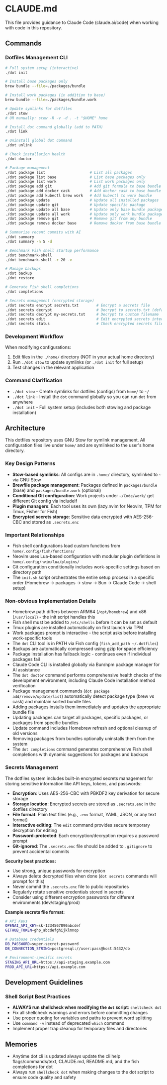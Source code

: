 # CLAUDE.md

This file provides guidance to Claude Code (claude.ai/code) when working with code in this repository.

## Commands

### Dotfiles Management CLI
```bash
# Full system setup (interactive)
./dot init

# Install base packages only
brew bundle --file=./packages/bundle

# Install work packages (in addition to base)
brew bundle --file=./packages/bundle.work

# Update symlinks for dotfiles
./dot stow
# OR manually: stow -R -v -d . -t "$HOME" home

# Install dot command globally (add to PATH)
./dot link

# Uninstall global dot command
./dot unlink

# Check installation health
./dot doctor

# Package management
./dot package list                    # List all packages
./dot package list base               # List base packages only  
./dot package list work               # List work packages only
./dot package add git                 # Add git formula to base bundle
./dot package add docker cask         # Add docker cask to base bundle
./dot package add kubectl brew work   # Add kubectl to work bundle
./dot package update                  # Update all installed packages
./dot package update git              # Update specific package
./dot package update all base         # Update only base bundle packages
./dot package update all work         # Update only work bundle packages
./dot package remove git              # Remove git from any bundle
./dot package remove docker base      # Remove docker from base bundle only

# Summarize recent commits with AI
./dot summary
./dot summary -n 5 -d

# Benchmark Fish shell startup performance
./dot benchmark-shell
./dot benchmark-shell -r 20 -v

# Manage backups
./dot backup
./dot restore

# Generate Fish shell completions
./dot completions

# Secrets management (encrypted storage)
./dot secrets encrypt secrets.txt        # Encrypt a secrets file
./dot secrets decrypt                    # Decrypt to secrets.txt (default)
./dot secrets decrypt my-secrets.txt     # Decrypt to custom filename
./dot secrets edit                       # Edit encrypted secrets interactively
./dot secrets status                     # Check encrypted secrets file status
```

### Development Workflow
When modifying configurations:
1. Edit files in the `./home/` directory (NOT in your actual home directory)
2. Run `./dot stow` to update symlinks (or `./dot init` for full setup)
3. Test changes in the relevant application

### Command Clarification
- `./dot stow` - Create symlinks for dotfiles (configs) from `home/` to `~/`
- `./dot link` - Install the `dot` command globally so you can run `dot` from anywhere
- `./dot init` - Full system setup (includes both stowing and package installation)

## Architecture

This dotfiles repository uses GNU Stow for symlink management. All configuration files live under `home/` and are symlinked to the user's home directory.

### Key Design Patterns
- **Stow-based symlinks**: All configs are in `.home/` directory, symlinked to `~` via GNU Stow
- **Brewfile package management**: Packages defined in `packages/bundle` (base) and `packages/bundle.work` (optional)
- **Conditional Git configuration**: Work projects under `~/Code/work/` get different Git config via includeIf
- **Plugin managers**: Each tool uses its own (lazy.nvim for Neovim, TPM for Tmux, Fisher for Fish)
- **Encrypted secrets storage**: Sensitive data encrypted with AES-256-CBC and stored as `.secrets.enc`

### Important Relationships
- Fish shell configurations load custom functions from `home/.config/fish/functions/`
- Neovim uses Lua-based configuration with modular plugin definitions in `home/.config/nvim/lua/plugins/`
- Git configuration conditionally includes work-specific settings based on directory path
- The `init.sh` script orchestrates the entire setup process in a specific order (Homebrew → packages → stow → Bun → Claude Code → shell setup)

### Non-obvious Implementation Details
- Homebrew path differs between ARM64 (`/opt/homebrew`) and x86 (`/usr/local`) - the init script handles this
- Fish shell must be added to `/etc/shells` before it can be set as default
- Tmux plugins are installed automatically on first launch via TPM
- Work packages prompt is interactive - the script asks before installing work-specific tools
- The `dot` CLI tool is in PATH via Fish config (`fish_add_path ~/.dotfiles`)
- Backups are automatically compressed using gzip for space efficiency
- Package installation has fallback logic - continues even if individual packages fail
- Claude Code CLI is installed globally via Bun/npm package manager for AI assistance
- The `dot doctor` command performs comprehensive health checks of the development environment, including Claude Code installation method verification
- Package management commands (`dot package add/remove/update/list`) automatically detect package type (brew vs cask) and maintain sorted bundle files
- Adding packages installs them immediately and updates the appropriate bundle file
- Updating packages can target all packages, specific packages, or packages from specific bundles
- Update command includes Homebrew refresh and optional cleanup of old versions
- Removing packages from bundles optionally uninstalls them from the system
- The `dot completions` command generates comprehensive Fish shell completions with dynamic suggestions for packages and backups

### Secrets Management
The dotfiles system includes built-in encrypted secrets management for storing sensitive information like API keys, tokens, and passwords:

- **Encryption**: Uses AES-256-CBC with PBKDF2 key derivation for secure storage
- **Storage location**: Encrypted secrets are stored as `.secrets.enc` in the dotfiles directory
- **File format**: Plain text files (e.g., `.env` format, YAML, JSON, or any text format)
- **Interactive editing**: The `edit` command provides secure temporary decryption for editing
- **Password-protected**: Each encryption/decryption requires a password prompt
- **Git-ignored**: The `.secrets.enc` file should be added to `.gitignore` to prevent accidental commits

**Security best practices:**
- Use strong, unique passwords for encryption
- Always delete decrypted files when done (`dot secrets` commands will prompt for this)
- Never commit the `.secrets.enc` file to public repositories
- Regularly rotate sensitive credentials stored in secrets
- Consider using different encryption passwords for different environments (dev/staging/prod)

**Example secrets file format:**
```bash
# API Keys
OPENAI_API_KEY=sk-1234567890abcdef
GITHUB_TOKEN=ghp_abcdefghijklmnop

# Database credentials  
DB_PASSWORD=super-secret-password
DB_CONNECTION_STRING=postgresql://user:pass@host:5432/db

# Environment-specific secrets
STAGING_API_URL=https://api-staging.example.com
PROD_API_URL=https://api.example.com
```

## Development Guidelines

### Shell Script Best Practices
- **ALWAYS run shellcheck when modifying the `dot` script**: `shellcheck dot` 
- Fix all shellcheck warnings and errors before committing changes
- Use proper quoting for variables and paths to prevent word splitting
- Use `command -v` instead of deprecated `which` command
- Implement proper trap cleanup for temporary files and directories

## Memories
- Anytime dot cli is updated always update the cli help flags/commands/text, CLAUDE.md, README.md, and the fish completions for dot
- Always run `shellcheck dot` when making changes to the dot script to ensure code quality and safety